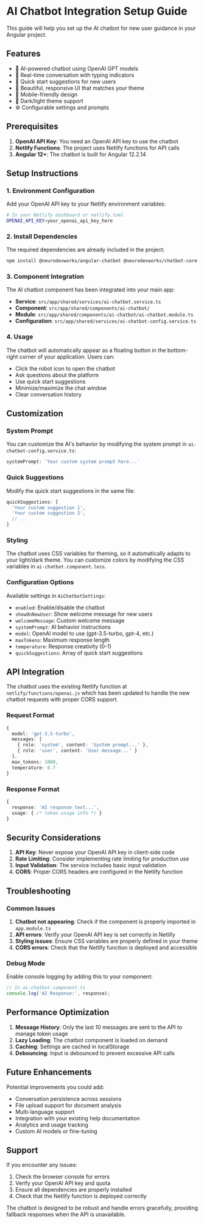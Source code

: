 # AI Chatbot Integration Setup Guide

This guide will help you set up the AI chatbot for new user guidance in your Angular project.

## Features

- 🤖 AI-powered chatbot using OpenAI GPT models
- 💬 Real-time conversation with typing indicators
- 🎯 Quick start suggestions for new users
- 🎨 Beautiful, responsive UI that matches your theme
- 📱 Mobile-friendly design
- 🌙 Dark/light theme support
- ⚙️ Configurable settings and prompts

## Prerequisites

1. **OpenAI API Key**: You need an OpenAI API key to use the chatbot
2. **Netlify Functions**: The project uses Netlify functions for API calls
3. **Angular 12+**: The chatbot is built for Angular 12.2.14

## Setup Instructions

### 1. Environment Configuration

Add your OpenAI API key to your Netlify environment variables:

```bash
# In your Netlify dashboard or netlify.toml
OPENAI_API_KEY=your_openai_api_key_here
```

### 2. Install Dependencies

The required dependencies are already included in the project:

```bash
npm install @neurodevworks/angular-chatbot @neurodevworks/chatbot-core
```

### 3. Component Integration

The AI chatbot component has been integrated into your main app:

- **Service**: `src/app/shared/services/ai-chatbot.service.ts`
- **Component**: `src/app/shared/components/ai-chatbot/`
- **Module**: `src/app/shared/components/ai-chatbot/ai-chatbot.module.ts`
- **Configuration**: `src/app/shared/services/ai-chatbot-config.service.ts`

### 4. Usage

The chatbot will automatically appear as a floating button in the bottom-right corner of your application. Users can:

- Click the robot icon to open the chatbot
- Ask questions about the platform
- Use quick start suggestions
- Minimize/maximize the chat window
- Clear conversation history

## Customization

### System Prompt

You can customize the AI's behavior by modifying the system prompt in `ai-chatbot-config.service.ts`:

```typescript
systemPrompt: `Your custom system prompt here...`
```

### Quick Suggestions

Modify the quick start suggestions in the same file:

```typescript
quickSuggestions: [
  'Your custom suggestion 1',
  'Your custom suggestion 2',
  // ...
]
```

### Styling

The chatbot uses CSS variables for theming, so it automatically adapts to your light/dark theme. You can customize colors by modifying the CSS variables in `ai-chatbot.component.less`.

### Configuration Options

Available settings in `AiChatbotSettings`:

- `enabled`: Enable/disable the chatbot
- `showOnNewUser`: Show welcome message for new users
- `welcomeMessage`: Custom welcome message
- `systemPrompt`: AI behavior instructions
- `model`: OpenAI model to use (gpt-3.5-turbo, gpt-4, etc.)
- `maxTokens`: Maximum response length
- `temperature`: Response creativity (0-1)
- `quickSuggestions`: Array of quick start suggestions

## API Integration

The chatbot uses the existing Netlify function at `netlify/functions/openai.js` which has been updated to handle the new chatbot requests with proper CORS support.

### Request Format

```typescript
{
  model: 'gpt-3.5-turbo',
  messages: [
    { role: 'system', content: 'System prompt...' },
    { role: 'user', content: 'User message...' }
  ],
  max_tokens: 1000,
  temperature: 0.7
}
```

### Response Format

```typescript
{
  response: 'AI response text...',
  usage: { /* token usage info */ }
}
```

## Security Considerations

1. **API Key**: Never expose your OpenAI API key in client-side code
2. **Rate Limiting**: Consider implementing rate limiting for production use
3. **Input Validation**: The service includes basic input validation
4. **CORS**: Proper CORS headers are configured in the Netlify function

## Troubleshooting

### Common Issues

1. **Chatbot not appearing**: Check if the component is properly imported in `app.module.ts`
2. **API errors**: Verify your OpenAI API key is set correctly in Netlify
3. **Styling issues**: Ensure CSS variables are properly defined in your theme
4. **CORS errors**: Check that the Netlify function is deployed and accessible

### Debug Mode

Enable console logging by adding this to your component:

```typescript
// In ai-chatbot.component.ts
console.log('AI Response:', response);
```

## Performance Optimization

1. **Message History**: Only the last 10 messages are sent to the API to manage token usage
2. **Lazy Loading**: The chatbot component is loaded on demand
3. **Caching**: Settings are cached in localStorage
4. **Debouncing**: Input is debounced to prevent excessive API calls

## Future Enhancements

Potential improvements you could add:

- Conversation persistence across sessions
- File upload support for document analysis
- Multi-language support
- Integration with your existing help documentation
- Analytics and usage tracking
- Custom AI models or fine-tuning

## Support

If you encounter any issues:

1. Check the browser console for errors
2. Verify your OpenAI API key and quota
3. Ensure all dependencies are properly installed
4. Check that the Netlify function is deployed correctly

The chatbot is designed to be robust and handle errors gracefully, providing fallback responses when the API is unavailable.
